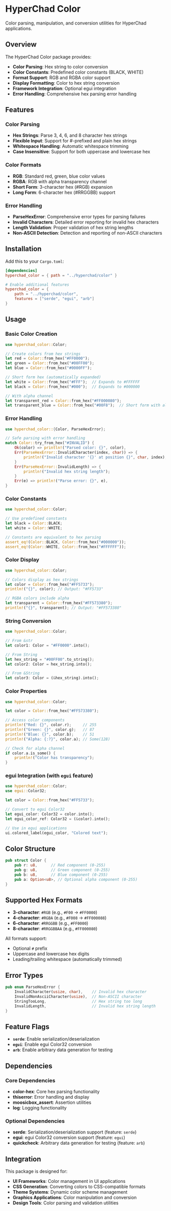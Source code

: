# HyperChad Color

Color parsing, manipulation, and conversion utilities for HyperChad applications.

## Overview

The HyperChad Color package provides:

- **Color Parsing**: Hex string to color conversion
- **Color Constants**: Predefined color constants (BLACK, WHITE)
- **Format Support**: RGB and RGBA color support
- **Display Formatting**: Color to hex string conversion
- **Framework Integration**: Optional egui integration
- **Error Handling**: Comprehensive hex parsing error handling

## Features

### Color Parsing

- **Hex Strings**: Parse 3, 4, 6, and 8 character hex strings
- **Flexible Input**: Support for #-prefixed and plain hex strings
- **Whitespace Handling**: Automatic whitespace trimming
- **Case Insensitive**: Support for both uppercase and lowercase hex

### Color Formats

- **RGB**: Standard red, green, blue color values
- **RGBA**: RGB with alpha transparency channel
- **Short Form**: 3-character hex (#RGB) expansion
- **Long Form**: 6-character hex (#RRGGBB) support

### Error Handling

- **ParseHexError**: Comprehensive error types for parsing failures
- **Invalid Characters**: Detailed error reporting for invalid hex characters
- **Length Validation**: Proper validation of hex string lengths
- **Non-ASCII Detection**: Detection and reporting of non-ASCII characters

## Installation

Add this to your `Cargo.toml`:

```toml
[dependencies]
hyperchad_color = { path = "../hyperchad/color" }

# Enable additional features
hyperchad_color = {
    path = "../hyperchad/color",
    features = ["serde", "egui", "arb"]
}
```

## Usage

### Basic Color Creation

```rust
use hyperchad_color::Color;

// Create colors from hex strings
let red = Color::from_hex("#FF0000");
let green = Color::from_hex("#00FF00");
let blue = Color::from_hex("#0000FF");

// Short form hex (automatically expanded)
let white = Color::from_hex("#FFF");  // Expands to #FFFFFF
let black = Color::from_hex("#000");  // Expands to #000000

// With alpha channel
let transparent_red = Color::from_hex("#FF000080");
let transparent_blue = Color::from_hex("#00F8");  // Short form with alpha
```

### Error Handling

```rust
use hyperchad_color::{Color, ParseHexError};

// Safe parsing with error handling
match Color::try_from_hex("#INVALID") {
    Ok(color) => println!("Parsed color: {}", color),
    Err(ParseHexError::InvalidCharacter(index, char)) => {
        println!("Invalid character '{}' at position {}", char, index);
    }
    Err(ParseHexError::InvalidLength) => {
        println!("Invalid hex string length");
    }
    Err(e) => println!("Parse error: {}", e),
}
```

### Color Constants

```rust
use hyperchad_color::Color;

// Use predefined constants
let black = Color::BLACK;
let white = Color::WHITE;

// Constants are equivalent to hex parsing
assert_eq!(Color::BLACK, Color::from_hex("#000000"));
assert_eq!(Color::WHITE, Color::from_hex("#FFFFFF"));
```

### Color Display

```rust
use hyperchad_color::Color;

// Colors display as hex strings
let color = Color::from_hex("#FF5733");
println!("{}", color); // Output: "#FF5733"

// RGBA colors include alpha
let transparent = Color::from_hex("#FF573380");
println!("{}", transparent); // Output: "#FF573380"
```

### String Conversion

```rust
use hyperchad_color::Color;

// From &str
let color1: Color = "#FF0000".into();

// From String
let hex_string = "#00FF00".to_string();
let color2: Color = hex_string.into();

// From &String
let color3: Color = (&hex_string).into();
```

### Color Properties

```rust
use hyperchad_color::Color;

let color = Color::from_hex("#FF573380");

// Access color components
println!("Red: {}", color.r);     // 255
println!("Green: {}", color.g);   // 87
println!("Blue: {}", color.b);    // 51
println!("Alpha: {:?}", color.a); // Some(128)

// Check for alpha channel
if color.a.is_some() {
    println!("Color has transparency");
}
```

### egui Integration (with `egui` feature)

```rust
use hyperchad_color::Color;
use egui::Color32;

let color = Color::from_hex("#FF5733");

// Convert to egui Color32
let egui_color: Color32 = color.into();
let egui_color_ref: Color32 = (&color).into();

// Use in egui applications
ui.colored_label(egui_color, "Colored text");
```

## Color Structure

```rust
pub struct Color {
    pub r: u8,      // Red component (0-255)
    pub g: u8,      // Green component (0-255)
    pub b: u8,      // Blue component (0-255)
    pub a: Option<u8>, // Optional alpha component (0-255)
}
```

## Supported Hex Formats

- **3-character**: `#RGB` (e.g., `#F00` → `#FF0000`)
- **4-character**: `#RGBA` (e.g., `#F008` → `#FF000088`)
- **6-character**: `#RRGGBB` (e.g., `#FF0000`)
- **8-character**: `#RRGGBBAA` (e.g., `#FF000080`)

All formats support:

- Optional `#` prefix
- Uppercase and lowercase hex digits
- Leading/trailing whitespace (automatically trimmed)

## Error Types

```rust
pub enum ParseHexError {
    InvalidCharacter(usize, char),    // Invalid hex character
    InvalidNonAsciiCharacter(usize),  // Non-ASCII character
    StringTooLong,                    // Hex string too long
    InvalidLength,                    // Invalid hex string length
}
```

## Feature Flags

- **`serde`**: Enable serialization/deserialization
- **`egui`**: Enable egui Color32 conversion
- **`arb`**: Enable arbitrary data generation for testing

## Dependencies

### Core Dependencies

- **color-hex**: Core hex parsing functionality
- **thiserror**: Error handling and display
- **moosicbox_assert**: Assertion utilities
- **log**: Logging functionality

### Optional Dependencies

- **serde**: Serialization/deserialization support (feature: `serde`)
- **egui**: egui Color32 conversion support (feature: `egui`)
- **quickcheck**: Arbitrary data generation for testing (feature: `arb`)

## Integration

This package is designed for:

- **UI Frameworks**: Color management in UI applications
- **CSS Generation**: Converting colors to CSS-compatible formats
- **Theme Systems**: Dynamic color scheme management
- **Graphics Applications**: Color manipulation and conversion
- **Design Tools**: Color parsing and validation utilities
